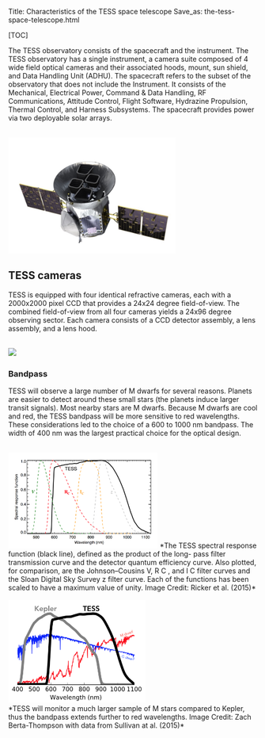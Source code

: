 Title: Characteristics of the TESS space telescope
Save_as: the-tess-space-telescope.html

[TOC]

The TESS observatory consists of the spacecraft and the instrument. The TESS observatory has a single instrument, a camera suite composed of 4 wide field optical cameras and their associated hoods, mount, sun shield, and Data Handling Unit (ADHU). The spacecraft refers to the subset of the observatory that does not include the Instrument. It consists of the Mechanical, Electrical Power, Command & Data Handling, RF Communications, Attitude Control, Flight Software, Hydrazine Propulsion, Thermal Control, and Harness Subsystems. The spacecraft provides power via two deployable solar arrays. 

<br/>
<img class="img-responsive" style="max-width:67%;" src="images/mission/tess_spacecraft_cameras.jpg">
<br/>

## TESS cameras

TESS is equipped with four identical refractive cameras, each with a 2000x2000 pixel CCD that provides a 24x24 degree field-of-view. The combined field-of-view from all four cameras yields a 24x96 degree observing sector. Each camera consists of a CCD detector assembly, a lens assembly, and a lens hood.


<br/>
<img class="img-responsive" style="max-width:67%;" src="images/mission/tess_camera.png">
<br/>

### Bandpass
TESS will observe a large number of M dwarfs for several reasons. Planets are easier to detect around these small stars (the planets induce larger transit signals). Most nearby stars are M dwarfs. Because M dwarfs are cool and red, the TESS bandpass will be more sensitive to red wavelengths. These considerations led to the choice of a 600 to 1000 nm bandpass. The width of 400 nm was the largest practical choice for the optical design.


<br/>
<img class="img-responsive" style="max-width:60%;" src="images/mission/tess_bandpass.png">
*The TESS spectral response function (black line), defined as the product of the long- pass filter transmission curve and the detector quantum efficiency curve. Also plotted, for comparison, are the Johnson–Cousins V, R C , and I C filter curves and the Sloan Digital Sky Survey z filter curve. Each of the functions has been scaled to have a maximum value of unity. Image Credit: Ricker et al. (2015)*
<br/>




<br/>
<img class="img-responsive" style="max-width:55%;" src="images/mission/tess_vs_kepler_bandpass.png">
<br/>
*TESS will monitor a much larger sample of M stars compared to Kepler, thus the bandpass extends further to red wavelengths. Image Credit: Zach Berta-Thompson with data from Sullivan at al. (2015)*


